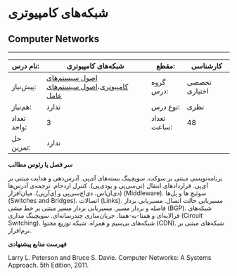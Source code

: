 # شبکه‌های کامپیوتری
## Computer Networks
_______________________________________________________________________________
| نام درس:    | شبکه‌های کامپیوتری                                                                                                                               | مقطع:       | کارشناسی      |
| ----------- | ------------------------------------------------------------------------------------------------------------------------------------------------ | ----------- | ------------- |
| پیش‌نیاز:   | [اصول سیستم‌های کامپیوتری](../mandatory/Principles-of-Computer-Systems.md)،[اصول سیستم‌های عامل](../elective/Principles-of-Operating-Systems.md) | گروه درس:   | تخصصی اختیاری |
| هم‌نیاز:    | ندارد                                                                                                                                            | نوع درس:    | نظری          |
| تعداد واحد: | 3                                                                                                                                                | تعداد ساعت: | 48            |
| حل تمرین:   |  ندارد                                                                                                                                           |             |               |

**سر فصل یا رئوس مطالب**

برنامه‌نویسی مبتنی بر سوکت. سویچینگ بسته‌های آی‌پی. آدرس‌دهی و هدایت مبتنی بر آی‌پی. قراردادهای انتقال (تی‌سی‌پی و یو‌دی‌پی‌). کنترل ازدحام. ترجمه‌ی آدرس‌ها (دی‌ان‌اس‌، دی‌اچ‌سی‌پی و اِی‌آر‌پی‌). میان‌افزار (Middleware). سوئیچ ها و پل‌ها (Switches and Bridges). اتصالات (Links). مسیریابی حالت اتصال. مسیریابی بردار فاصله و بردار مسیر. مسیریابی بردار مسیر مبتنی بر خط مشی (BGP). شبکه‌های فرالایه‌ای و همتا-به-همتا. جریان‌سازی چندرسانه‌ای. سویچینگ مداری (Circuit Switching). شبکه‌های بی‌سیم و همراه. شبکه توزیع محتوا (CDN). شبکه‌های مبتنی بر نرم‌‌افزار.

**فهرست منابع پیشنهادی**

Larry L. Peterson and Bruce S. Davie. Computer Networks: A Systems Approach. 5th Edition, 2011.
